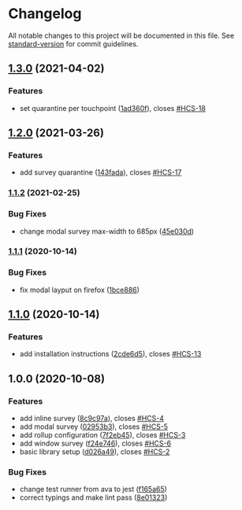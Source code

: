 # Changelog

All notable changes to this project will be documented in this file. See [standard-version](https://github.com/conventional-changelog/standard-version) for commit guidelines.

## [1.3.0](https://github.com/hellocustomer/HC.WebsiteSDK/compare/1.2.0...1.3.0) (2021-04-02)


### Features

* set quarantine per touchpoint ([1ad360f](https://github.com/hellocustomer/HC.WebsiteSDK/commit/1ad360fa6de784ee5a7d0c5af65257da3a27472a)), closes [#HCS-18](https://github.com/hellocustomer/HC.WebsiteSDK/issues/HCS-18)

## [1.2.0](https://github.com/hellocustomer/HC.WebsiteSDK/compare/1.1.2...1.2.0) (2021-03-26)


### Features

* add survey quarantine ([143fada](https://github.com/hellocustomer/HC.WebsiteSDK/commit/143fadae8b7d805fe63dbeee0b1b595d2b33c520)), closes [#HCS-17](https://github.com/hellocustomer/HC.WebsiteSDK/issues/HCS-17)

### [1.1.2](https://github.com/hellocustomer/HC.WebsiteSDK/compare/1.1.1...1.1.2) (2021-02-25)


### Bug Fixes

* change modal survey max-width to 685px ([45e030d](https://github.com/hellocustomer/HC.WebsiteSDK/commit/45e030da3995ff1b2c3c06ee9d9361ed0cfcb91f))

### [1.1.1](https://github.com/hellocustomer/HC.WebsiteSDK/compare/1.1.0...1.1.1) (2020-10-14)


### Bug Fixes

* fix modal layput on firefox ([1bce886](https://github.com/hellocustomer/HC.WebsiteSDK/commit/1bce886129061ce7a6ea44328788502c767d037f))

## [1.1.0](https://github.com/hellocustomer/HC.WebsiteSDK/compare/1.0.0...1.1.0) (2020-10-14)


### Features

* add installation instructions ([2cde6d5](https://github.com/hellocustomer/HC.WebsiteSDK/commit/2cde6d5779a767aa3dc7c0873b7f45475eca366c)), closes [#HCS-13](https://github.com/hellocustomer/HC.WebsiteSDK/issues/HCS-13)

## 1.0.0 (2020-10-08)


### Features

* add inline survey ([8c9c97a](https://github.com/hellocustomer/HC.WebsiteSDK/commit/8c9c97a60eb39c1fcef711dac8ea4ab8cb8c058b)), closes [#HCS-4](https://github.com/hellocustomer/HC.WebsiteSDK/issues/HCS-4)
* add modal survey ([02953b3](https://github.com/hellocustomer/HC.WebsiteSDK/commit/02953b3eee37533c7d5110b91ccb2a59cd025b27)), closes [#HCS-5](https://github.com/hellocustomer/HC.WebsiteSDK/issues/HCS-5)
* add rollup configuration ([7f2eb45](https://github.com/hellocustomer/HC.WebsiteSDK/commit/7f2eb4580d8af7d4e3039a47acfb913a8ef6e6f7)), closes [#HCS-3](https://github.com/hellocustomer/HC.WebsiteSDK/issues/HCS-3)
* add window survey ([f24e746](https://github.com/hellocustomer/HC.WebsiteSDK/commit/f24e7460c299ddb38fd78ba66823f0ca8c975dc2)), closes [#HCS-6](https://github.com/hellocustomer/HC.WebsiteSDK/issues/HCS-6)
* basic library setup ([d026a49](https://github.com/hellocustomer/HC.WebsiteSDK/commit/d026a495285837e023b570717c3b60efa36e1e5f)), closes [#HCS-2](https://github.com/hellocustomer/HC.WebsiteSDK/issues/HCS-2)


### Bug Fixes

* change test runner from ava to jest ([f165a65](https://github.com/hellocustomer/HC.WebsiteSDK/commit/f165a652b47b42011eaa9391336e80664189a75b))
* correct typings and make lint pass ([8e01323](https://github.com/hellocustomer/HC.WebsiteSDK/commit/8e01323f9c43642a5edf176b5087c423ad38b5fb))
